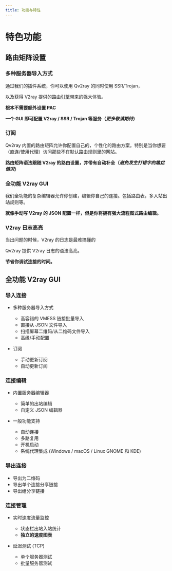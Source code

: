 ```yaml
---
title: 功能与特性
---
```


# 特色功能

## 路由矩阵设置

### 多种服务器导入方式

通过我们的插件系统，你可以使用 Qv2ray 的同时使用 SSR/Trojan，

以及获得 V2ray 提供的[路由引擎](plugins/v2ray-integration.md)带来的强大体验。

**根本不需要额外设置 PAC**

**一个 GUI 即可配置 V2ray / SSR / Trojan 等服务（_更多敬请期待_）**

### 订阅

Qv2ray 内置的路由矩阵允许你配置自己的，个性化的路由方案。特别是当你想要（直连/使用代理）访问那些不在默认路由规则里的网站。

**路由矩阵语法跟随 V2ray 的路由设置，并带有自动补全（_避免发生打错字的尴尬情况_）**

### 全功能 V2ray GUI

我们全功能的复杂编辑器允许你创建，编辑你自己的连接。包括路由表，多入站出站规则等。

**就像手动写 V2ray 的 JSON 配置一样，但是你将拥有强大流程图式路由编辑。**

### V2ray 日志高亮

当出问题的时候，V2ray 的日志是最难搞懂的

Qv2ray 提供 V2ray 日志的语法高亮。

**节省你调试连接的时间。**

## 全功能 V2ray GUI

### 导入连接

- 多种服务器导入方式
  - 高容错的 VMESS 链接批量导入
  - 直接从 JSON 文件导入
  - 扫描屏幕二维码/从二维码文件导入
  - 高级/手动配置
- 订阅

  - 手动更新订阅
  - 自动更新订阅

### 连接编辑

- 内置服务器编辑器

  - 简单的出站编辑
  - 自定义 JSON 编辑器

- 一般功能支持

  - 自动连接
  - 多路复用
  - 开机启动
  - 系统代理集成 (Windows / macOS / Linux GNOME 和 KDE)

### 导出连接

- 导出为二维码
- 导出单个连接分享链接
- 导出组分享链接

### 连接管理

- 实时速度流量监控

  - 状态栏出站入站统计
  - **独立的速度图表**

- 延迟测试 (TCP)

  - 单个服务器测试
  - 批量服务器测试
